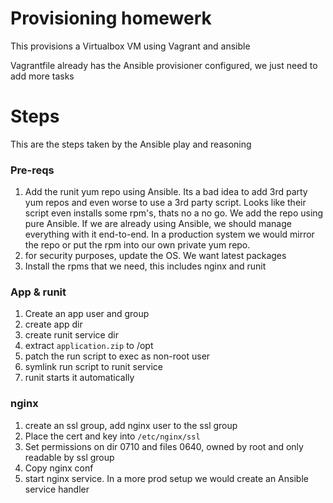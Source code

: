 # Provisioning homewerk

This provisions a Virtualbox VM using Vagrant and ansible

Vagrantfile already has the Ansible provisioner configured, we just need to add more tasks

# Steps

This are the steps taken by the Ansible play and reasoning

### Pre-reqs

1. Add the runit yum repo using Ansible. Its a bad idea to add 3rd party yum repos and even worse to use a 3rd party script. Looks like their script even installs some rpm's, thats no a no go. We add the repo using pure Ansible. If we are already using Ansible, we should manage everything with it end-to-end. In a production system we would mirror the repo or put the rpm into our own private yum repo.
2. for security purposes, update the OS. We want latest packages
3. Install the rpms that we need, this includes nginx and runit

### App & runit

1. Create an app user and group
2. create app dir
3. create runit service dir
4. extract `application.zip` to /opt
5. patch the run script to exec as non-root user
6. symlink run script to runit service
7. runit starts it automatically

### nginx

1. create an ssl  group, add nginx user to the ssl group
2. Place the cert and key into `/etc/nginx/ssl`
3. Set permissions on dir 0710 and files 0640, owned by root and only readable by ssl group
4. Copy nginx conf
5. start nginx service. In a more prod setup we would create an Ansible service handler
